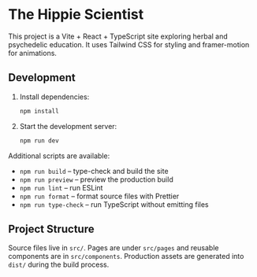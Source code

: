 # The Hippie Scientist

This project is a Vite + React + TypeScript site exploring herbal and psychedelic education. It uses Tailwind CSS for styling and framer-motion for animations.

## Development

1. Install dependencies:
   ```bash
   npm install
   ```
2. Start the development server:
   ```bash
   npm run dev
   ```

Additional scripts are available:

- `npm run build` – type-check and build the site
- `npm run preview` – preview the production build
- `npm run lint` – run ESLint
- `npm run format` – format source files with Prettier
- `npm run type-check` – run TypeScript without emitting files

## Project Structure

Source files live in `src/`. Pages are under `src/pages` and reusable components are in `src/components`. Production assets are generated into `dist/` during the build process.

